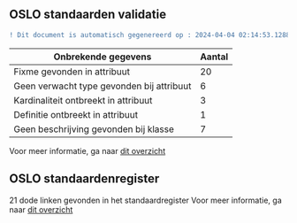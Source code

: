 ## OSLO standaarden validatie
```diff
! Dit document is automatisch gegenereerd op : 2024-04-04 02:14:53.128805
```

| Onbrekende gegevens               | Aantal  |
| ----------------------------              | --------------------------  |
| Fixme gevonden in attribuut               | 20  |
| Geen verwacht type gevonden bij attribuut | 6  |
| Kardinaliteit ontbreekt in attribuut      | 3  |
| Definitie ontbreekt in attribuut          | 1  |
| Geen beschrijving gevonden bij klasse     | 7  |

Voor meer informatie, ga naar [dit overzicht](output/controle_applicatieprofiel.md)

## OSLO standaardenregister

21 dode linken gevonden in het standaardregister
Voor meer informatie, ga naar [dit overzicht](output/dead_links.md)